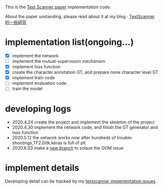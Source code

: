 This is the [Text Scanner paper](https://arxiv.org/abs/1912.12422) implementation code.

About the paper unstanding, please read about it at my blog : [TextScanner的一些研究](http://www.piginzoo.com/machine-learning/2020/04/14/ocr-fa-textscanner) 

# implementation list(ongoing...)
- [X] implement the network
- [ ] implement the mutual-supervision mechanism
- [X] implement loss function
- [X] create the character annotation GT, and prepare none character level GT
- [X] implement train code
- [ ] implement evaluation code
- [ ] train the model

# developing logs
- 2020.4.24 create the project and implement the skeleton of the project
- 2020.4.30 implement the network code, and finish the GT generator and loss function
- 2020.5.12 the network works now after hundreds of trouble-shootings,TF2.0/tk.keras is full of pit
- 2020.6.03 make a [new branch](https://github.com/piginzoo/textscanner/tree/b_troubleshooting_OOM) to solave the OOM issue

# implement details
Developing detail can be tracked by my [textscanner implementation issues](https://www.notion.so/piginzoospace/Textscanner-254a700668714f0d811afe2ab8124046).